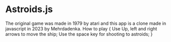 # Astroids.js
The original game was made in 1979 by atari and this app is a clone made in javascript in 2023 by Mehrdadenka.
How to play {
  Use Up, left and right arrows to move the ship;
  Use the space key for shooting to astroids;
}
